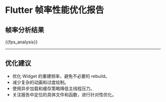 # Flutter 帧率性能优化报告

## 帧率分析结果

{{fps_analysis}}

---

## 优化建议

- 优化 Widget 的重建频率，避免不必要的 rebuild。
- 减少复杂的动画和过度绘制。
- 使用异步加载和缓存策略降低主线程压力。
- 关注报告中定位的具体文件和函数，进行针对性优化。